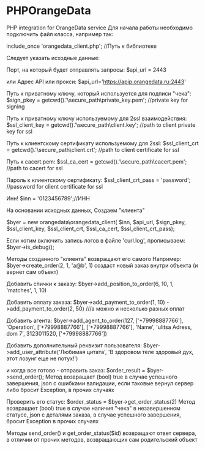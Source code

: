 # PHPOrangeData
PHP integration for OrangeData service
Для начала работы необходимо подключить файл класса, например так:

include_once 'orangedata_client.php'; //Путь к библиотеке

Следует указать исходные данные:

Порт, на который будет отправлять запросы:
$api_url = 2443

или Адрес API или прокси:
$api_url='https://apip.orangedata.ru:2443'

Путь к приватному ключу, который используется для подписи "чека":
$sign_pkey = getcwd().'\secure_path\private_key.pem'; //private key for signing

Путь к приватному ключу используемому для 2ssl взаимодействия:
$ssl_client_key = getcwd().'\secure_path\client.key'; //path to client private key for ssl

Путь к клиентскому сертификату используемому для 2ssl:
$ssl_client_crt = getcwd().'\secure_path\client.crt'; //path to client certificate for ssl

Путь к cacert.pem:
$ssl_ca_cert = getcwd().'\secure_path\cacert.pem'; //path to cacert for ssl

Пароль к клиентскому сертификату:
$ssl_client_crt_pass = 'password'; //password for client certificate for ssl

Инн!
$inn = '0123456789';//ИНН

На основании исходных данных,
Создаем "клиента"

$byer = new orangedata\orangedata_client(
        $inn, 
        $api_url,
        $sign_pkey,
        $ssl_client_key,
        $ssl_client_crt,
        $ssl_ca_cert,
        $ssl_client_crt_pass);
        
Если хотим включить запись логов в файле 'curl.log', прописываем:
$byer->is_debug();

Методы созданного "клиента" возвращают его самого
Например:
$byer->create_order(2, 1, 'a@b', 1) создаст новый заказ внутри объекта (и вернет сам объект)

Добавить спички к заказу:
$byer->add_position_to_order(6, 10, 1, 'matches', 1, 10)

Добавить оплату заказа:
$byer->add_payment_to_order(1, 10)
->add_payment_to_order(2, 50)   ///а можно и несколько разных оплат

Добавить агента:
$byer->add_agent_to_order(127, ['+79998887766'], 'Operation', ['+79998887766'], ['+79998887766'], 'Name', 'ulitsa Adress, dom 7', 3123011520, ['+79998887766'])

Добавить дополнительный реквизит пользователя:
$byer->add_user_attribute('Любимая цитата', 'В здоровом теле здоровый дух, этот лозунг еще не потух!')

и когда все готово - отправить заказ:
$order_result = $byer->send_order();
Метод возвращает (bool) true в случае успешного завершения,
json с ошибками валидации, если таковые вернул сервер
либо бросит Exception, в прочих случаях

Проверить его статус:
$order_status = $byer->get_order_status(2)
Метод возвращает (bool) true в случае наличия "чека" в незавершенном статусе,
json с деталями заказа, в случае успешного завершения,
бросит Exception в прочих случаях 

Методы send_order() и get_order_status($id) возвращают ответ сервера,
в отличии от прочих методов, возвращающих сам родительский объект
